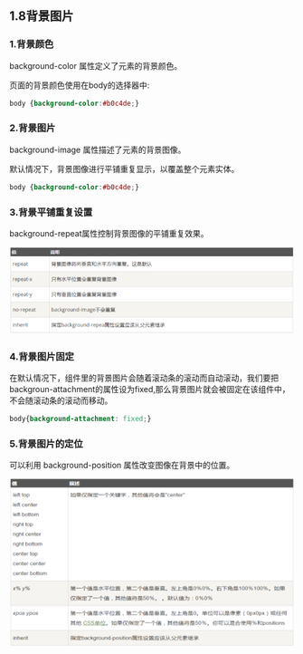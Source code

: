 ## 1.8背景图片

### 1.背景颜色

background-color 属性定义了元素的背景颜色。

页面的背景颜色使用在body的选择器中:

```css
body {background-color:#b0c4de;}
```

### 2.背景图片

background-image 属性描述了元素的背景图像。

默认情况下，背景图像进行平铺重复显示，以覆盖整个元素实体。

```css
body {background-color:#b0c4de;}
```

### 3.背景平铺重复设置

background-repeat属性控制背景图像的平铺重复效果。

![](/assets/pic/bg-repeat.png)

### 4.背景图片固定

在默认情况下，组件里的背景图片会随着滚动条的滚动而自动滚动，我们要把backgroun-attachment的属性设为fixed,那么背景图片就会被固定在该组件中，不会随滚动条的滚动而移动。

```css
body{background-attachment: fixed;}
```

### 5.背景图片的定位

可以利用 background-position 属性改变图像在背景中的位置。

![](/assets/pic/bg-position.png)



